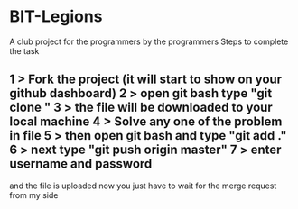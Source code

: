 # BIT-Legions
A club project for the programmers by the programmers
Steps to complete the task 

1 >  Fork the project (it will start to show on your github dashboard)
2 >  open git bash type "git clone <your repo link>"
3 >  the file will be downloaded to your local machine 
4 >  Solve any one of the problem in file
5 >  then open git bash and type "git add ."
6 >  next type "git push origin master"
7 >  enter username and password
---------------------------------------------------------------------------
and the file is uploaded 
now you just have to wait for the merge request from my side
